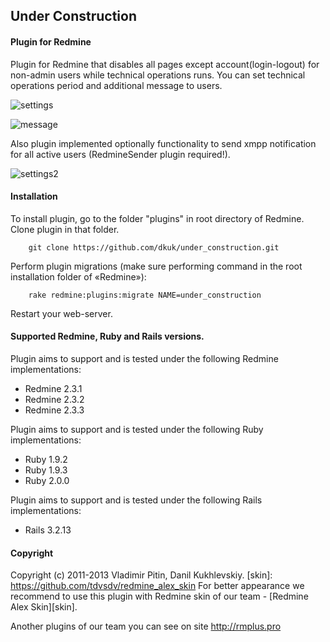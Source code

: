 ## Under Construction

#### Plugin for Redmine

Plugin for Redmine that disables all pages except account(login-logout) for non-admin users while technical operations runs.
You can set technical operations period and additional message to users.

![settings](https://github.com/dkuk/under_construction/raw/master/screenshots/settings.png "settings")

![message](https://github.com/dkuk/under_construction/raw/master/screenshots/message.png "message")

Also plugin implemented optionally functionality to send xmpp notification for all active users (RedmineSender plugin required!).

![settings2](https://github.com/dkuk/under_construction/raw/master/screenshots/settings2.png "settings2")

#### Installation
To install plugin, go to the folder "plugins" in root directory of Redmine.
Clone plugin in that folder.

		git clone https://github.com/dkuk/under_construction.git

Perform plugin migrations (make sure performing command in the root installation folder of «Redmine»):

		rake redmine:plugins:migrate NAME=under_construction

Restart your web-server.

#### Supported Redmine, Ruby and Rails versions.

Plugin aims to support and is tested under the following Redmine implementations:
* Redmine 2.3.1
* Redmine 2.3.2
* Redmine 2.3.3

Plugin aims to support and is tested under the following Ruby implementations:
* Ruby 1.9.2
* Ruby 1.9.3
* Ruby 2.0.0

Plugin aims to support and is tested under the following Rails implementations:
* Rails 3.2.13

#### Copyright
Copyright (c) 2011-2013 Vladimir Pitin, Danil Kukhlevskiy.
[skin]: https://github.com/tdvsdv/redmine_alex_skin
For better appearance we recommend to use this plugin with Redmine skin of our team - [Redmine Alex Skin][skin].

Another plugins of our team you can see on site http://rmplus.pro
